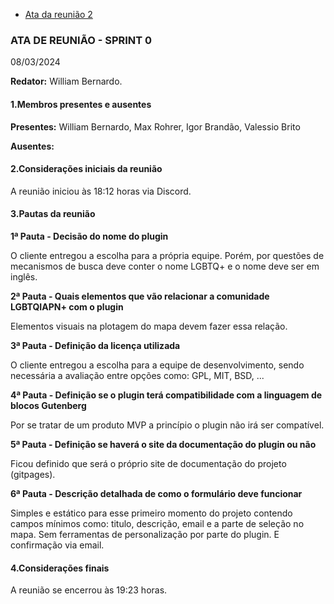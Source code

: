 - [Ata da reunião 2](ata-reuniao2.md)
### ATA DE REUNIÃO - SPRINT 0
08/03/2024

**Redator:** William Bernardo.

#### 1.Membros presentes e ausentes

**Presentes:** William Bernardo, Max Rohrer, Igor Brandão, Valessio Brito

**Ausentes:** 

#### 2.Considerações iniciais da reunião

A reunião iniciou às 18:12 horas via Discord.

#### 3.Pautas da reunião

**1ª Pauta -  Decisão do nome do plugin**

O cliente entregou a escolha para a própria equipe. Porém, por questões de mecanismos de busca
deve conter o nome LGBTQ+ e o nome deve ser em inglês.


**2ª Pauta - Quais elementos que vão relacionar a comunidade LGBTQIAPN+ com o plugin**

Elementos visuais na plotagem do mapa devem fazer essa relação.

**3ª Pauta - Definição da licença utilizada**

O cliente entregou a escolha para a equipe de desenvolvimento, sendo necessária a avaliação
entre opções como: GPL, MIT, BSD, ...

**4ª Pauta - Definição se o plugin terá compatibilidade com a linguagem de blocos Gutenberg**

Por se tratar de um produto MVP a princípio o plugin não irá ser compatível.

**5ª Pauta - Definição se haverá o site da documentação do plugin ou não**

Ficou definido que será o próprio site de documentação do projeto (gitpages).

**6ª Pauta - Descrição detalhada de como o formulário deve funcionar**

Simples e estático para esse primeiro momento do projeto contendo campos mínimos como:
titulo, descrição, email e a parte de seleção no mapa. Sem ferramentas de personalização por
parte do plugin. E confirmação via email.


#### 4.Considerações finais

A reunião se encerrou às 19:23 horas.